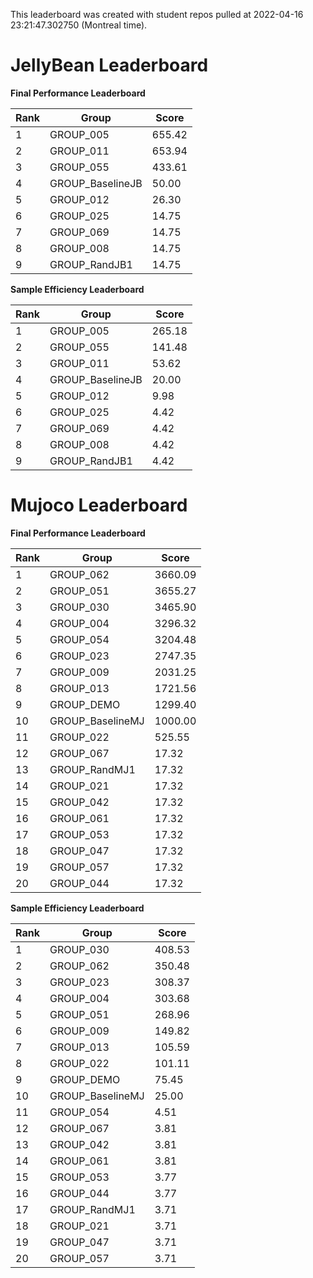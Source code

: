 This leaderboard was created with student repos pulled at 2022-04-16 23:21:47.302750 (Montreal time).


# JellyBean Leaderboard

**Final Performance Leaderboard**

|Rank      |Group     |Score     |
|----------|----------|----------|
|1      |GROUP_005     |655.42     |
|2      |GROUP_011     |653.94     |
|3      |GROUP_055     |433.61     |
|4      |GROUP_BaselineJB     |50.00     |
|5      |GROUP_012     |26.30     |
|6      |GROUP_025     |14.75     |
|7      |GROUP_069     |14.75     |
|8      |GROUP_008     |14.75     |
|9      |GROUP_RandJB1     |14.75     |


**Sample Efficiency Leaderboard**

|Rank      |Group     |Score     |
|----------|----------|----------|
|1      |GROUP_005     |265.18     |
|2      |GROUP_055     |141.48     |
|3      |GROUP_011     |53.62     |
|4      |GROUP_BaselineJB     |20.00     |
|5      |GROUP_012     |9.98     |
|6      |GROUP_025     |4.42     |
|7      |GROUP_069     |4.42     |
|8      |GROUP_008     |4.42     |
|9      |GROUP_RandJB1     |4.42     |


# Mujoco Leaderboard

**Final Performance Leaderboard**

|Rank      |Group     |Score     |
|----------|----------|----------|
|1      |GROUP_062     |3660.09     |
|2      |GROUP_051     |3655.27     |
|3      |GROUP_030     |3465.90     |
|4      |GROUP_004     |3296.32     |
|5      |GROUP_054     |3204.48     |
|6      |GROUP_023     |2747.35     |
|7      |GROUP_009     |2031.25     |
|8      |GROUP_013     |1721.56     |
|9      |GROUP_DEMO     |1299.40     |
|10      |GROUP_BaselineMJ     |1000.00     |
|11      |GROUP_022     |525.55     |
|12      |GROUP_067     |17.32     |
|13      |GROUP_RandMJ1     |17.32     |
|14      |GROUP_021     |17.32     |
|15      |GROUP_042     |17.32     |
|16      |GROUP_061     |17.32     |
|17      |GROUP_053     |17.32     |
|18      |GROUP_047     |17.32     |
|19      |GROUP_057     |17.32     |
|20      |GROUP_044     |17.32     |


**Sample Efficiency Leaderboard**

|Rank      |Group     |Score     |
|----------|----------|----------|
|1      |GROUP_030     |408.53     |
|2      |GROUP_062     |350.48     |
|3      |GROUP_023     |308.37     |
|4      |GROUP_004     |303.68     |
|5      |GROUP_051     |268.96     |
|6      |GROUP_009     |149.82     |
|7      |GROUP_013     |105.59     |
|8      |GROUP_022     |101.11     |
|9      |GROUP_DEMO     |75.45     |
|10      |GROUP_BaselineMJ     |25.00     |
|11      |GROUP_054     |4.51     |
|12      |GROUP_067     |3.81     |
|13      |GROUP_042     |3.81     |
|14      |GROUP_061     |3.81     |
|15      |GROUP_053     |3.77     |
|16      |GROUP_044     |3.77     |
|17      |GROUP_RandMJ1     |3.71     |
|18      |GROUP_021     |3.71     |
|19      |GROUP_047     |3.71     |
|20      |GROUP_057     |3.71     |



